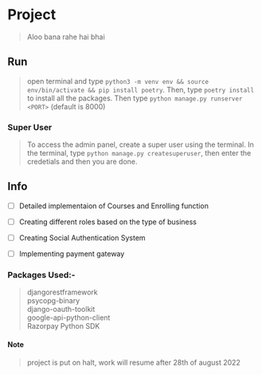 # Project 
> Aloo bana rahe hai bhai

## Run
> open terminal and type `python3 -m venv env && source env/bin/activate && pip install poetry`. Then, type `poetry install` to install all the packages. Then type `python manage.py runserver <PORT>` (default is 8000)

### Super User
> To access the admin panel, create a super user using the terminal.
> In the terminal, type `python manage.py createsuperuser`, then enter the credetials and then you are done.

## Info
- [ ] Detailed implementaion of Courses and Enrolling function
- [ ] Creating different roles based on the type of business
- [ ] Creating Social Authentication System
- [ ] Implementing payment gateway


### Packages Used:-
> djangorestframework <br>
> psycopg-binary <br>
> django-oauth-toolkit <br>
> google-api-python-client <br>
> Razorpay Python SDK

#### Note
> project is put on halt, work will resume after 28th of august 2022
